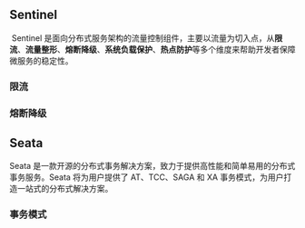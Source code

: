 ## Sentinel

​	Sentinel 是面向分布式服务架构的流量控制组件，主要以流量为切入点，从**限流**、**流量整形**、**熔断降级**、**系统负载保护**、**热点防护**等多个维度来帮助开发者保障微服务的稳定性。

###  限流

### 熔断降级



## Seata

Seata 是一款开源的分布式事务解决方案，致力于提供高性能和简单易用的分布式事务服务。Seata 将为用户提供了 AT、TCC、SAGA 和 XA 事务模式，为用户打造一站式的分布式解决方案。

### 事务模式




